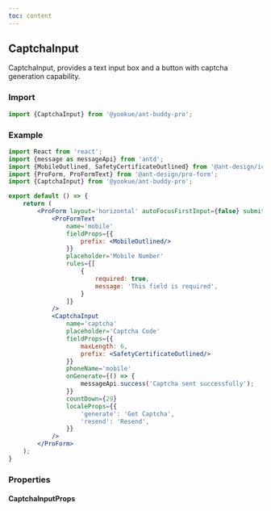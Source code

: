 ```yaml
---
toc: content
---
```


## CaptchaInput

CaptchaInput, provides a text input box and a button with captcha generation capability.

### Import

```jsx | pure
import {CaptchaInput} from '@yookue/ant-buddy-pro';
```

### Example

```jsx
import React from 'react';
import {message as messageApi} from 'antd';
import {MobileOutlined, SafetyCertificateOutlined} from '@ant-design/icons';
import {ProForm, ProFormText} from '@ant-design/pro-form';
import {CaptchaInput} from '@yookue/ant-buddy-pro';

export default () => {
    return (
        <ProForm layout='horizontal' autoFocusFirstInput={false} submitter={false}>
            <ProFormText
                name='mobile'
                fieldProps={{
                    prefix: <MobileOutlined/>
                }}
                placeholder='Mobile Number'
                rules={[
                    {
                        required: true,
                        message: 'This field is required',
                    }
                ]}
            />
            <CaptchaInput
                name='captcha'
                placeholder='Captcha Code'
                fieldProps={{
                    maxLength: 6,
                    prefix: <SafetyCertificateOutlined/>
                }}
                phoneName='mobile'
                onGenerate={() => {
                    messageApi.success('Captcha sent successfully');
                }}
                countDown={29}
                localeProps={{
                    'generate': 'Get Captcha',
                    'resend': 'Resend',
                }}
            />
        </ProForm>
    );
}
```

### Properties

#### CaptchaInputProps

<API src="@/form/CaptchaInput/index.tsx" hideTitle></API>
